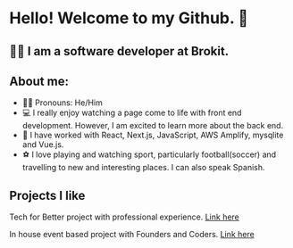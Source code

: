 # Hello! Welcome to my Github. 👋

## :man_technologist: I am a software developer at Brokit.  

## About me:
- :man_beard: Pronouns: He/Him
- :computer: I really enjoy watching a page come to life with front end development. However, I am excited to learn more about the back end. 
- :school: I have worked with React, Next.js, JavaScript, AWS Amplify, mysqlite and Vue.js. 
- :soccer: I love playing and watching sport, particularly football(soccer) and travelling to new and interesting places. I can also speak Spanish.  

## Projects I like
Tech for Better project with professional experience. [Link here](https://github.com/fac25/amai-mtoto) 

In house event based project with Founders and Coders. [Link here](https://github.com/fac25/week7-away-days)





